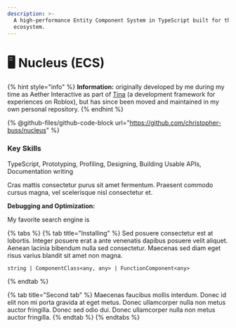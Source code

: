 ```yaml
---
description: >-
  A high-performance Entity Component System in TypeScript built for the Roblox
  ecosystem.
---
```


# 🖥 Nucleus (ECS)

{% hint style="info" %}
**Information:** originally developed by me during my time as Aether Interactive as part of [Tina](https://github.com/AetherInteractiveLtd/Tina) (a development framework for experiences on Roblox), but has since been moved and maintained in my own personal repository.
{% endhint %}

{% @github-files/github-code-block url="https://github.com/christopher-buss/nucleus" %}

### Key Skills

TypeScript, Prototyping, Profiling, Designing, Building Usable APIs, Documentation writing

Cras mattis consectetur purus sit amet fermentum. Praesent commodo cursus magna, vel scelerisque nisl consectetur et.



**Debugging and Optimization:**



My favorite search engine is&#x20;





{% tabs %}
{% tab title="Installing" %}
Sed posuere consectetur est at lobortis. Integer posuere erat a ante venenatis dapibus posuere velit aliquet. Aenean lacinia bibendum nulla sed consectetur. Maecenas sed diam eget risus varius blandit sit amet non magna.

```
string | ComponentClass<any, any> | FunctionComponent<any>
```
{% endtab %}

{% tab title="Second tab" %}
Maecenas faucibus mollis interdum. Donec id elit non mi porta gravida at eget metus. Donec ullamcorper nulla non metus auctor fringilla. Donec sed odio dui. Donec ullamcorper nulla non metus auctor fringilla.
{% endtab %}
{% endtabs %}
